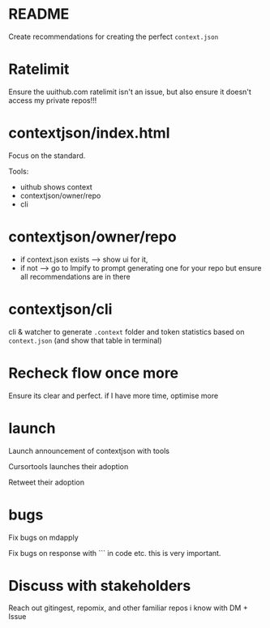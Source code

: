# README

Create recommendations for creating the perfect `context.json`

# Ratelimit

Ensure the uuithub.com ratelimit isn't an issue, but also ensure it doesn't access my private repos!!!

# contextjson/index.html

Focus on the standard.

Tools:

- uithub shows context
- contextjson/owner/repo
- cli

# contextjson/owner/repo

- if context.json exists --> show ui for it,
- if not --> go to lmpify to prompt generating one for your repo but ensure all recommendations are in there

# contextjson/cli

cli & watcher to generate `.context` folder and token statistics based on `context.json` (and show that table in terminal)

# Recheck flow once more

Ensure its clear and perfect. if I have more time, optimise more

# launch

Launch announcement of contextjson with tools

Cursortools launches their adoption

Retweet their adoption

# bugs

Fix bugs on mdapply

Fix bugs on response with ``` in code etc. this is very important.

# Discuss with stakeholders

Reach out gitingest, repomix, and other familiar repos i know with DM + Issue
